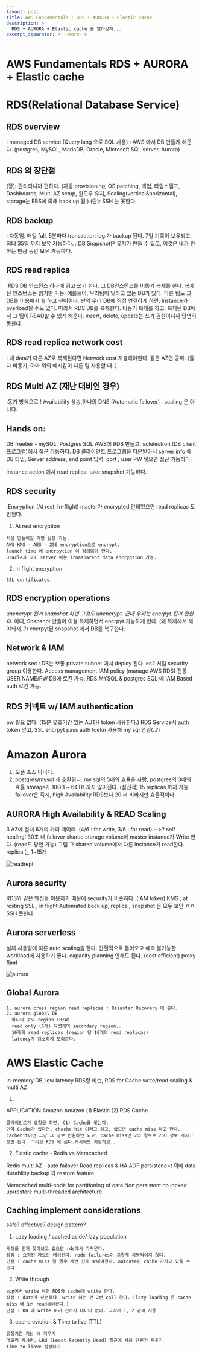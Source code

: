 ```yaml
---
layout: post
title: AWS Fundamentals : RDS + AURORA + Elastic cache
description: >
  RDS + AURORA + Elastic cache 를 알아보자...
excerpt_separator: <!--more-->
---
```

# AWS Fundamentals RDS + AURORA + Elastic cache

# RDS(Relational Database Service)

## RDS overview
  : managed DB service (Query lang 으로 SQL 사용)
  : AWS 에서 DB 만들게 해준다. (postgres, MySQL, MariaDB, Oracle, Microsoft SQL server, Aurora)

## RDS 의 장단점
  (장): 관리되니까 편하다. (자동 provisioning, OS patching, 백업, 타임스탬프, Dashboards, Multi AZ setup, 윈도우 유지, Scaling(vertical&horizontal), storage는 EBS에 의해 back up 됨.)
  (단): SSH 는 못한다.

## RDS backup
: 자동임. 매일 full, 5분마다 transaction log 가 backup 된다. 7일 기록이 보유되고, 최대 35일 까지 보유 가능하다.
: DB Snapshot은 유저가 만들 수 있고, 이것은 내가 원하는 만큼 동안 보유 가능하다.


## RDS read replica

  :RDS DB 인스턴스 하나에 읽고 쓰기 한다. 그 DB인스턴스를 비동기 복제를 한다. 복제된 인스턴스는 읽기만 가능.
    예를들어, 우리팀이 일하고 있는 DB가 있다. 다른 팀도 그 DB를 이용해서 뭘 하고 싶어한다.
    만약 우리 DB에 직접 연결하게 하면, Instance가 overload될 수도 있다. 따라서 RDS DB를 복제한다.
    비동기 복제를 하고, 복제된 DB에서 그 팀이 READ할 수 있게 해준다. insert, delete, update는 쓰기 권한이니까 당연히 못한다.


## RDS read replica network cost
  : 내 data가 다른 AZ로 복제된다면 Network cost 지불해야한다. 같은 AZ면 공짜. (둘다 비동기, 아마 위의 예시같이 다른 팀 사용할 때..)

## RDS Multi AZ (재난 대비인 경우)
  :동기 방식으로 ! Availability 상승,하나의 DNS (Automatic failover) , scaling 은 아니다.


##  Hands on:
  DB freetier - mySQL, Postgres SQL
  AWS에 RDS 만들고, sqlelectron (DB client 프로그램)에서 접근 가능하다. DB 클라이언트 프로그램을 다운받아서 server info 에 DB 타입, Server address, end point 입력, port , user PW 넣으면 접근 가능하다.

  Instance action 에서 read replica, take snapshot 가능하다.

## RDS security
  :Encryption (At rest, In-flight)
  master가 encrypted 안돼있으면 read replicas 도 안된다.
  1. At rest encryption

    처음 만들어질 때만 실행 가능.
    AWS KMS - AES - 256 encryption으로 encrypt.
    launch time 에 encrpytion 이 정의돼야 한다.
    Oracle과 SQL server 에는 Trnasparent data encryption 가능.

  2. In flight encryption

    SSL certificates.


## RDS encryption operations
*unencrypt 된거 snapshot 하면 그것도 unencrypt. 근데 우리는 encrpyt 된거 원한다.*
이때, Snapshot 만들어 이걸 복제하면서 encrpyt 가능하게 한다. (왜 복제해서 해야되지..?)
encrpyt된 snapshot 에서 DB를 복구한다.

## Network & IAM
  network sec : DB는 보통 private subnet 에서 deploy 된다.
  ec2 처럼 security group 이용한다.
  Access management
    IAM policy (manage AWS RDS)
    전통 USER NAME/PW DB에 로긴 가능.
    RDS MYSQL & postgres SQL 에 IAM Based auth 로긴 가능.

## RDS 커넥트 w/ IAM authentication
  pw 필요 없다. (15분 유효기간 있는 AUTH token 사용한다.)
  RDS Service서 auth token 얻고, SSL encrpyt pass auth toekn 사용해 my sql 연결(..?)



# Amazon Aurora
  1. 오픈 소스 아니다.
  2. postgres/mysql 과 호환된다.
    my sql의 5배의 효율을 자랑, postgres의 3배의 효율
    storage가 10GB ~ 64TB 까지 많아진다. (점진적)
    15 replicas 까지 가능
    failover은 즉시, high Availability
    RDS보다 20 퍼 비싸지만 효율적이다.

## AURORA High Availability & READ Scaling
  3 AZ에 걸쳐 6개의 카피 데이터. (4/6 : for write, 3/6 : for read) -->?
  self healing! 30초 내 failover
  shared storage volume에 master instance가 Write 한다. (read도 당연 가능) 그럼 그 shared volume에서 다른 instance가 read한다.
  replica 는 1~15개

![readrepl](C:\Users\21500\Desktop\Portfolio\aws\img\readrepl.PNG)

## Aurora security  
  RDS와 같은 엔진을 이용하기 때문에 security가 비슷하다. (IAM token)
  KMS , at resting
  SSL , in flight
  Automated back up, replica , snapshot 은 모두 보안 ㅇㅇ
  SSH 못한다.

## Aurora serverless
  실제 사용량에 따른 auto scaling을 한다.
  간헐적으로 들어오고 예측 불가능한 workload에 사용하기 좋다.
  capacity planning 안해도 된다. (cost efficient)
  proxy fleet

![aurora](C:\Users\21500\Desktop\Portfolio\aws\img\aurora.PNG)

## Global Aurora
    1. aurora cross region read replicas : Disaster Recovery 에 좋다.
    2. aurora global DB
      하나의 주요 region (R/W)
      read only (5개) 다섯개의 secondary region..
      16개의 read replicas (region 당 16개의 read replicas)
      latency가 감소하게 도와준다.

# AWS Elastic Cache
in-memory DB, low latency
RDS랑 비슷, RDS for Cache
write/read scaling & multi AZ

1.
APPLICATION      Amazon        Amazon
            (1)  Elastic  (2)    RDS
                  Cache

    클라이언트가 요청을 하면, (1) Cache를 찾는다.
    만약 Cache가 있다면, chache hit 이라고 하고, 없으면 cache miss 라고 한다.
    cachehit이면 그냥 그 정보 반환하면 되고, cache miss면 2의 경로로 가서 정보 가지고 오면 된다. 그리고 RDS 에 쓴다.캐시에도 저장하고..


2. Elastic cache - Redis vs Memcached

Redis
    multi AZ - auto failover
    Read replicas & HA
    AOF persistenc=t 덕에 data durability
    backup 과 restore feature.

Memcached
    multi-node for partitioning of data
    Non persistent
    no locked up/restore
    multi-threaded architecture

## Caching implement considerations
  safe? effective? design pattern?
  1. Lazy loading / cached aside/ lazy population

    캐쉬를 먼저 찾아보고 없으면 rds에서 가져온다.
    장점 : 요청된 자료만 캐쉬된다. node failures이 그렇게 치명적이지 않다.
    단점 : cache miss 일 경우 세번 신호 보내야한다. outdate된 cache 가지고 있을 수 있다.

  2. Write through

    app에서 write 하면 RDS와 cache에 write 한다.
    장점 : data가 신선하다. write 하는 건 2번 call 한다. (lazy loading 은 cache miss 때 3번 read해야됐다.)
    단점 : DB 에 write 하기 전까지 데이터 없다. 그래서 1, 2 같이 사용

  3. cache eviction & Time to live (TTL)

    유통기한 지난 애 지우기
    메모리 꽉차면, LRU (Least Recently Used) 최근에 사용 안된거 지우기
    time to liove 설정하기.

